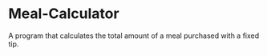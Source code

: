 # Meal-Calculator
A program that calculates the total amount of a meal purchased with a fixed tip. 
